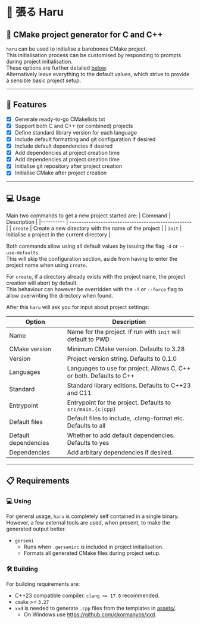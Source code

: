 # 🥡 張る Haru

## 🥡 CMake project generator for C and C++

`haru` can be used to initialise a barebones CMake project.  
This initialisation process can be customised
by responding to prompts during project initialisation.  
These options are further detailed [below](#-usage).  
Alternatively leave everything to the default values,
which strive to provide a sensible basic project setup.  

___

## 📌 Features

- [X] Generate ready-to-go CMakelists.txt
- [X] Support both C and C++ (or combined) projects
- [X] Define standard library version for each language
- [X] Include default formatting and git configuration if desired
- [X] Include default dependencies if desired
- [X] Add dependencies at project creation time
- [X] Add dependencies at project creation time
- [X] Initialise git repository after project creation
- [X] Initialise CMake after project creation

___

## 💻 Usage

Main two commands to get a new project started are:
|  Command  |                   Description                       |
|---------- | --------------------------------------------------- |
| `create`  | Create a new directory with the name of the project |
| `init`    | Initialise a project in the current directory       |

Both commands allow using all default values
by issuing the flag `-d` or `--use-defaults`.  
This will skip the configuration section,
aside from having to enter the project name when using `create`.  

For `create`, if a directory already exists with the project name,
the project creation will abort by default.  
This behaviour can however be overridden with the `-f` or `--force` flag
to allow overwriting the directory when found.  

After this `haru` will ask you for input about project settings:
<!-- markdownlint-disable MD013 -->
|     Option           |                       Description                                    |
| -------------------- | -------------------------------------------------------------------- |
| Name                 | Name for the project. If run with `init` will default to PWD         |
| CMake version        | Minimum CMake version. Defaults to 3.28                              |
| Version              | Project version string. Defaults to 0.1.0                            |
| Languages            | Languages to use for project. Allows C, C++ or both. Defaults to C++ |
| Standard             | Standard library editions. Defaults to C++23 and C11                 |
| Entrypoint           | Entrypoint for the project. Defaults to `src/main.{c\|cpp}`          |
| Default files        | Default files to include, .clang-format etc. Defaults to all         |
| Default dependencies | Whether to add default dependencies. Defaults to yes                 |
| Dependencies         | Add arbitary dependencies if desired.                                |
<!-- markdownlint-enable MD013 -->

___

## 📋 Requirements

### 💻 Using

For general usage, `haru` is completely self contained in a single binary.  
However, a few external tools are used, when present,
to make the generated output better.

- `gersemi`
  - Runs when `.gersemirc` is included in project initialisation.
  - Formats all generated CMake files during project setup.

### 🛠 Building

For building requirements are:

- C++23 compatible compiler. `clang >= 17.0` recommended.
- `cmake` >= `3.27`
- `xxd` is needed to generate `.cpp` files from the templates in [assets/](assets/).
  - On Windows use <https://github.com/ckormanyos/xxd>.
